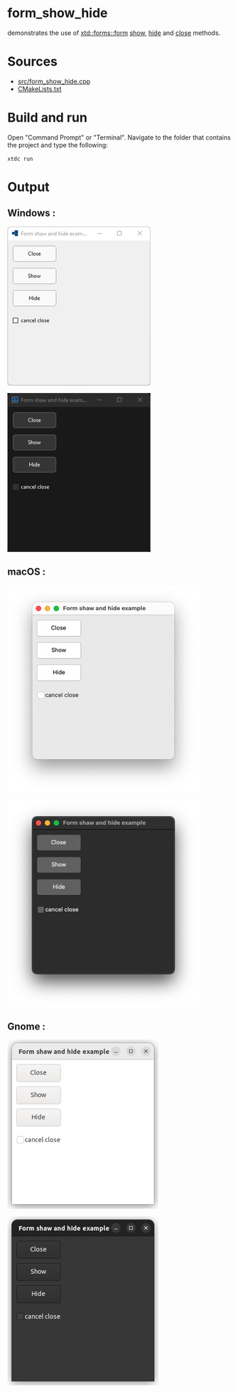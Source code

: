 # form_show_hide

demonstrates the use of [xtd::forms::form](https://gammasoft71.github.io/xtd/reference_guides/latest/classxtd_1_1forms_1_1form.html) [show](https://gammasoft71.github.io/xtd/reference_guides/latest/classxtd_1_1forms_1_1control.html#aeaab12d088fadade7d68feeb5e584b06), [hide](https://gammasoft71.github.io/xtd/reference_guides/latest/classxtd_1_1forms_1_1control.html#a8dea9e6798c6cf9928360ad437d247d4) and [close](https://gammasoft71.github.io/xtd/reference_guides/latest/classxtd_1_1forms_1_1form.html#aa15c46b6ffb3f8df16dab0d6edf796bf) methods.

# Sources

* [src/form_show_hide.cpp](src/form_show_hide.cpp)
* [CMakeLists.txt](CMakeLists.txt)

# Build and run

Open "Command Prompt" or "Terminal". Navigate to the folder that contains the project and type the following:

```shell
xtdc run
```

# Output

## Windows :

![Screenshot](../../../../docs/pictures/examples/form_show_hide_w.png)

![Screenshot](../../../../docs/pictures/examples/form_show_hide_wd.png)

## macOS :

![Screenshot](../../../../docs/pictures/examples/form_show_hide_m.png)

![Screenshot](../../../../docs/pictures/examples/form_show_hide_md.png)

## Gnome :

![Screenshot](../../../../docs/pictures/examples/form_show_hide_g.png)

![Screenshot](../../../../docs/pictures/examples/form_show_hide_gd.png)
